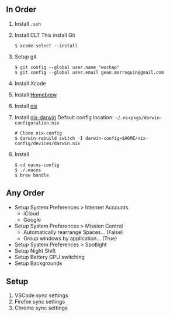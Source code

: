 
## In Order

1. Install `.ssh`
1. Install CLT
    This install Git
    ```
    $ xcode-select --install
    ```
1. Setup git
    ```
    $ git config --global user.name "wochap"
    $ git config --global user.email gean.marroquin@gmail.com
    ```
1. Install Xcode
1. Install [Homebrew](https://brew.sh)

1. Install [nix](https://nixos.org/download.html)
1. Install [nix-darwin](https://github.com/LnL7/nix-darwin)
    Default config location: `~/.nixpkgs/darwin-configuration.nix`
    ```
    # Clone nix-config
    $ darwin-rebuild switch -I darwin-config=$HOME/nix-config/devices/darwin.nix
    ```
1. Install
    ```
    $ cd macos-config
    $ ./.macos
    $ brew bundle
    ```

## Any Order

* Setup System Preferences > Internet Accounts
  - iCloud
  - Google
* Setup System Preferences > Mission Control
  - Automatically rearrange Spaces... (False)
  - Group windows by application... (True)
* Setup System Preferences >  Spotlight
* Setup Night Shift
* Setup Battery GPU switching
* Setup Backgrounds

## Setup

1. VSCode sync settings
1. Firefox sync settings
1. Chrome sync settings
